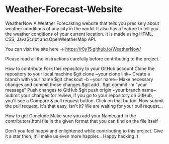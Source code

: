 # Weather-Forecast-Website
WeatherNow
A Weather Forecasting website that tells you precisely about weather conditions of any city in the world. It also has a feature to tell you the weather conditions of your current location. It is made using HTML, CSS, JavaScript and OpenWeatherMap API.

You can visit the site here -> https://r0y15.github.io/WeatherNow/

Please read all the instructions carefully before contributing to the project.

How to contribute
Fork this repository to your GitHub account
Clone the repository to your local machine
$git clone ~your clone link~ 
Create a branch with your name
$git checkout -b ~your name~
Make necessary changes and commit those changes
$git add .
$git commit -m "your message"
Push changes to GitHub
$git push origin ~your branch name~
Submit your changes for review, if you go to your repository on GitHub, you'll see a Compare & pull request button. Click on that button.
Now submit the pull request.
It's that easy, isn't it? We are waiting for your pull request...

How to get Conclude
Make sure you add your Namecard in the contributors.html file in the given format that you can find on the file itself

Don't you feel happy and enlightened while contributing to this project. Give it a star then, it'll make us even more happier... Happy hacking :)
